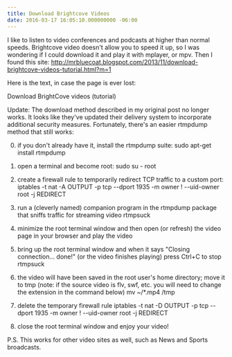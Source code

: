 ```yaml
---
title: Download Brightcove Videos
date: 2016-03-17 16:05:10.000000000 -06:00
---
```

I like to listen to video conferences and podcasts at higher than normal speeds. Brightcove video doesn't allow you to speed it up, so I was wondering if I could download it and play it with mplayer, or mpv. Then I found this site: http://mrbluecoat.blogspot.com/2013/11/download-brightcove-videos-tutorial.html?m=1

Here is the text, in case the page is ever lost:


Download BrightCove videos (tutorial)

Update:  The download method described in my original post no longer works.  It looks like they've updated their delivery system to incorporate additional security measures.  Fortunately, there's an easier rtmpdump method that still works:

0.  if you don't already have it, install the rtmpdump suite:
sudo apt-get install rtmpdump
1. open a terminal and become root:
sudo su - root
2. create a firewall rule to temporarily redirect TCP traffic to a custom port:
iptables -t nat -A OUTPUT -p tcp --dport 1935 -m owner \! --uid-owner root -j REDIRECT
3. run a (cleverly named) companion program in the rtmpdump package that sniffs traffic for streaming video
rtmpsuck
4. minimize the root terminal window and then open (or refresh) the video page in your browser and play the video

5. bring up the root terminal window and when it says "Closing connection... done!" (or the video finishes playing) press Ctrl+C to stop rtmpsuck

6. the video will have been saved in the root user's home directory; move it to tmp (note: if the source video is flv, swf, etc. you will need to change the extension in the command below)
mv ~/*.mp4 /tmp
7. delete the temporary firewall rule
iptables -t nat -D OUTPUT -p tcp --dport 1935 -m owner \! --uid-owner root -j REDIRECT
8. close the root terminal window and enjoy your video!


P.S. This works for other video sites as well, such as News and Sports broadcasts.
